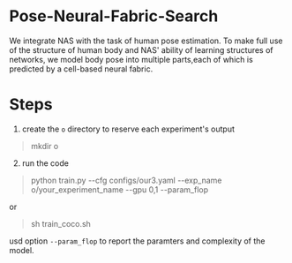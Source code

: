 # Pose-Neural-Fabric-Search

We integrate NAS with the task of human pose estimation. To make full use of the structure of human body and NAS' ability of learning structures of networks, we model body pose into multiple parts,each of which is predicted by a cell-based neural fabric.

# Steps

1. create the `o` directory to reserve each experiment's output

>  mkdir o  

2. run the code

> python train.py --cfg configs/our3.yaml --exp_name o/your_experiment_name --gpu 0,1 --param_flop

or

> sh train_coco.sh

usd option `--param_flop` to report the paramters and complexity of the model.

 
